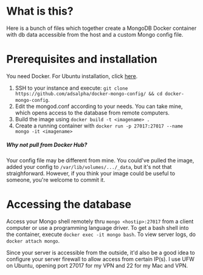 # What is this?

Here is a bunch of files which together create a MongoDB Docker container with db data accessible from the host and a custom Mongo config file.

# Prerequisites and installation

You need Docker. For Ubuntu installation, click [here](https://docs.docker.com/engine/installation/linux/ubuntulinux/).

1. SSH to your instance and execute: `git clone https://github.com/adsalpha/docker-mongo-config/ && cd docker-mongo-config`.
2. Edit the mongod.conf according to your needs. You can take mine, which opens access to the database from remote computers.
3. Build the image using `docker build -t <imagename> .`
4. Create a running container with `docker run -p 27017:27017 --name mongo -it <imagename>`

##### Why not pull from Docker Hub?
Your config file may be different from mine. You could've pulled the image, added your config to `/var/lib/volumes/.../_data`, but it's not that straighforward. However, if you think your image could be useful to someone, you're welcome to commit it.

# Accessing the database

Access your Mongo shell remotely thru `mongo <hostip>:27017` from a client computer or use a programming language driver. To get a bash shell into the container, execute `docker exec -it mongo bash`. To view server logs, do `docker attach mongo`.

Since your server is accessible from the outside, it'd also be a good idea to configure your server firewall to allow access from certain IP(s). I use UFW on Ubuntu, opening port 27017 for my VPN and 22 for my Mac and VPN.
